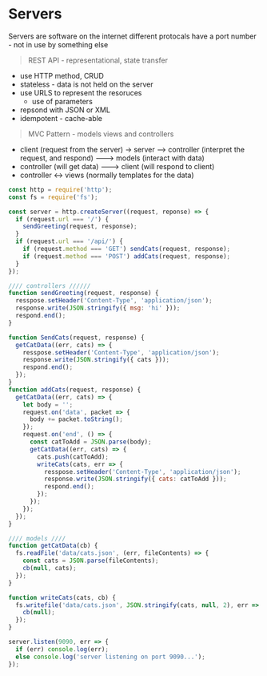 # Servers

Servers are software on the internet
different protocals have a port number - not in use by something else

> REST API - representational, state transfer

- use HTTP method, CRUD
- stateless - data is not held on the server
- use URLS to represent the resoruces
  - use of parameters
- repsond with JSON or XML
- idempotent - cache-able

> MVC Pattern - models views and controllers

- client (request from the server) -> server --> controller (interpret the request, and respond) ---> models (interact with data)
- controller (will get data) ---> client (will respond to client)
- controller <-> views (normally templates for the data)

```js
const http = require('http');
const fs = require('fs');

const server = http.createServer((request, reponse) => {
  if (request.url === '/') {
    sendGreeting(request, response);
  }
  if (request.url === '/api/') {
    if (request.method === 'GET') sendCats(request, response);
    if (request.method === 'POST') addCats(request, response);
  }
});

//// controllers //////
function sendGreeting(request, response) {
  resspose.setHeader('Content-Type', 'application/json');
  response.write(JSON.stringify({ msg: 'hi' }));
  respond.end();
}

function SendCats(request, response) {
  getCatData((err, cats) => {
    resspose.setHeader('Content-Type', 'application/json');
    response.write(JSON.stringify({ cats }));
    respond.end();
  });
}
function addCats(request, response) {
  getCatData((err, cats) => {
    let body = '';
    request.on('data', packet => {
      body += packet.toString();
    });
    request.on('end', () => {
      const catToAdd = JSON.parse(body);
      getCatData((err, cats) => {
        cats.push(catToAdd);
        writeCats(cats, err => {
          resspose.setHeader('Content-Type', 'application/json');
          response.write(JSON.stringify({ cats: catToAdd }));
          respond.end();
        });
      });
    });
  });
}

//// models ////
function getCatData(cb) {
  fs.readFile('data/cats.json', (err, fileContents) => {
    const cats = JSON.parse(fileContents);
    cb(null, cats);
  });
}

function writeCats(cats, cb) {
  fs.writefile('data/cats.json', JSON.stringify(cats, null, 2), err => {
    cb(null);
  });
}

server.listen(9090, err => {
  if (err) console.log(err);
  else console.log('server listening on port 9090...');
});
```
